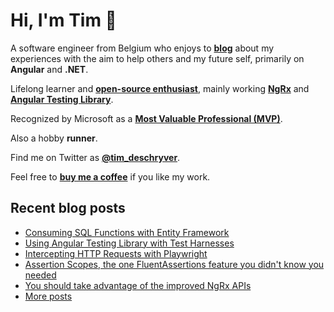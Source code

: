 # Hi, I'm Tim 👋

A software engineer from Belgium who enjoys to **[blog](https://timdeschryver.dev/blog)** about
my experiences with the aim to help others and my future self, primarily on
**Angular** and **.NET**.

Lifelong learner and **[open-source enthusiast](https://github.com/timdeschryver)**, mainly working **[NgRx](https://ngrx.io/)** and **[Angular Testing Library](https://testing-library.com/docs/angular-testing-library/)**.

Recognized by Microsoft as a **[Most Valuable Professional (MVP)](https://mvp.microsoft.com/en-us/PublicProfile/5004452?fullName=Tim%20Deschryver)**.

Also a hobby **runner**.

Find me on Twitter as **[@tim_deschryver](https://timdeschryver.dev/twitter)**.

Feel free to **[buy me a coffee](https://ko-fi.com/timdeschryver)** if you like my work.

<!-- prettier-ignore-start -->
<!-- BLOG:START -->

## Recent blog posts

- [Consuming SQL Functions with Entity Framework](https://timdeschryver.dev/blog/consuming-sql-functions-with-entity-framework)
- [Using Angular Testing Library with Test Harnesses](https://timdeschryver.dev/blog/using-angular-testing-library-with-test-harnesses)
- [Intercepting HTTP Requests with Playwright](https://timdeschryver.dev/blog/intercepting-http-requests-with-playwright)
- [Assertion Scopes, the one FluentAssertions feature you didn't know you needed](https://timdeschryver.dev/blog/assertion-scopes-the-one-fluentassertions-feature-you-didnt-know-you-needed)
- [You should take advantage of the improved NgRx APIs](https://timdeschryver.dev/blog/you-should-take-advantage-of-the-improved-ngrx-apis)
- [More posts](https://timdeschryver.dev/blog)

<!-- BLOG:END -->
<!-- prettier-ignore-end -->
